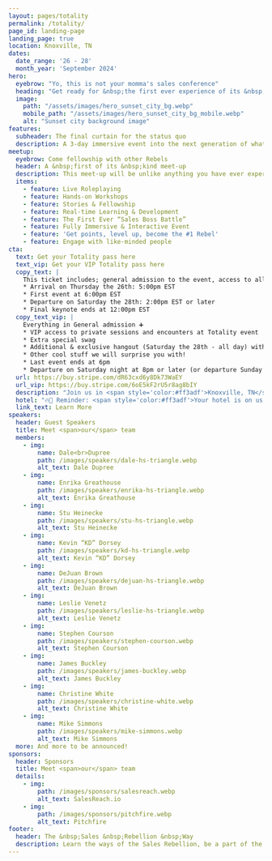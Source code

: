 ```yaml
---
layout: pages/totality
permalink: /totality/
page_id: landing-page
landing_page: true
location: Knoxville, TN
dates:
  date_range: '26 - 28' 
  month_year: 'September 2024'
hero:
  eyebrow: "Yo, this is not your momma's sales conference"
  heading: "Get ready for &nbsp;the first ever experience of its &nbsp;kind!"
  image: 
    path: "/assets/images/hero_sunset_city_bg.webp"
    mobile_path: "/assets/images/hero_sunset_city_bg_mobile.webp"
    alt: "Sunset city background image"
features:
  subheader: The final curtain for the status quo
  description: A 3-day immersive event into the next generation of what selling is and will become.
meetup:
  eyebrow: Come fellowship with other Rebels
  header: A &nbsp;first of its &nbsp;kind meet-up
  description: This meet-up will be unlike anything you have ever experienced... Escape from the boring and monotonous conference of the past and lean into the future of learning, enlightening and life changing experiences for people of all walks of life.
  items:
    - feature: Live Roleplaying
    - feature: Hands-on Workshops
    - feature: Stories & Fellowship
    - feature: Real-time Learning & Development
    - feature: The First Ever “Sales Boss Battle”
    - feature: Fully Immersive & Interactive Event
    - feature: 'Get points, level up, become the #1 Rebel'
    - feature: Engage with like-minded people
cta:
  text: Get your Totality pass here
  text_vip: Get your VIP Totality pass here
  copy_text: |
    This ticket includes; general admission to the event, access to all workshops, hotel stay (2) nights, food and drink during event, swag, official Rebel status.
    * Arrival on Thursday the 26th: 5:00pm EST
    * First event at 6:00pm EST
    * Departure on Saturday the 28th: 2:00pm EST or later
    * Final keynote ends at 12:00pm EST
  copy_text_vip: |
    Everything in General admission ➕
    * VIP access to private sessions and encounters at Totality event
    * Extra special swag
    * Additional & exclusive hangout (Saturday the 28th - all day) with Dale Dupree + The Rebels + Event Speakers
    * Other cool stuff we will surprise you with!
    * Last event ends at 6pm
    * Departure on Saturday night at 8pm or later (or departure Sunday morning)
  url: https://buy.stripe.com/dR63cxd6y8Dk73WaEY
  url_vip: https://buy.stripe.com/6oE5kF2rU5r8ag8bIY
  description: "Join us in <span style='color:#ff3adf'>Knoxville, TN</span> on September 26, 27, and 28th!"
  hotel: "🔥🤯 Reminder: <span style='color:#ff3adf'>Your hotel is on us!</span> 🤯🔥"
  link_text: Learn More
speakers:
  header: Guest Speakers
  title: Meet <span>our</span> team
  members:
    - img:
        name: Dale<br>Dupree
        path: /images/speakers/dale-hs-triangle.webp
        alt_text: Dale Dupree
    - img:
        name: Enrika Greathouse
        path: /images/speakers/enrika-hs-triangle.webp
        alt_text: Enrika Greathouse
    - img:
        name: Stu Heinecke
        path: /images/speakers/stu-hs-triangle.webp
        alt_text: Stu Heinecke
    - img:
        name: Kevin “KD” Dorsey
        path: /images/speakers/kd-hs-triangle.webp
        alt_text: Kevin “KD” Dorsey
    - img:
        name: DeJuan Brown
        path: /images/speakers/dejuan-hs-triangle.webp
        alt_text: DeJuan Brown
    - img:
        name: Leslie Venetz
        path: /images/speakers/leslie-hs-triangle.webp
        alt_text: Leslie Venetz
    - img:
        name: Stephen Courson
        path: /images/speakers/stephen-courson.webp
        alt_text: Stephen Courson
    - img:
        name: James Buckley
        path: /images/speakers/james-buckley.webp
        alt_text: James Buckley
    - img:
        name: Christine White
        path: /images/speakers/christine-white.webp
        alt_text: Christine White
    - img:
        name: Mike Simmons
        path: /images/speakers/mike-simmons.webp
        alt_text: Mike Simmons
  more: And more to be announced!
sponsors:
  header: Sponsors
  title: Meet <span>our</span> team
  details:
    - img:
        path: /images/sponsors/salesreach.webp
        alt_text: SalesReach.io
    - img:
        path: /images/sponsors/pitchfire.webp
        alt_text: Pitchfire
footer:
  header: The &nbsp;Sales &nbsp;Rebellion &nbsp;Way
  description: Learn the ways of the Sales Rebellion, be a part of the first ever interactive sales conference experience, win prizes, build community and level up your sales game beyond recognition.
---
```


